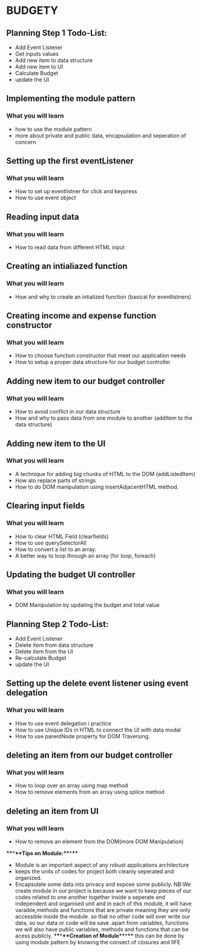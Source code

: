 # BUDGETY

## Planning Step 1 Todo-List:

- Add Event Listener
- Get inputs values
- Add new item to data structure
- Add new item to UI
- Calculate Budget
- update the UI

## Implementing the module pattern

### What you will learn

- how to use the module pattern
- more about private and public data, encapsulation and seperation of concern

## Setting up the first eventListener

### What you will learn

- How to set up eventlistner for click and keypress
- How to use event object

## Reading input data

### What you will learn

- How to read data from different HTML input

## Creating an intialiazed function

### What you will learn

- How and why to create an intialized function (basical for eventlistners)

## Creating income and expense function constructor

### What you will learn

- How to choose function constructor that meet our application needs
- How to setup a proper data structure for our budget controller

## Adding new item to our budget controller

### What you will learn

- How to avoid conflict in our data structure
- How and why to pass data from one module to another (addItem to the data structure)

## Adding new item to the UI

### What you will learn

- A technique for adding big chunks of HTML to the DOM (addListedItem)
- How ato replace parts of strings
- How to do DOM manipulation using insertAdjacentHTML method.

## Clearing input fields

### What you will learn

- How to clear HTML Field (clearfields)
- How to use querySelectorAll
- How to convert a list to an array.
- A better way to loop through an array (for loop, foreach)

## Updating the budget UI controller

### What you will learn

- DOM Manipulation by updating the budget and total value

## Planning Step 2 Todo-List:

- Add Event Listener
- Delete item from data structure
- Delete item from the UI
- Re-calculate Budget
- update the UI

## Setting up the delete event listener using event delegation

### What you will learn

- How to use event delegation i practice
- How to use Unique IDs in HTML to connect the UI with data modal
- How to use parentNode property for DOM Traversing.

## deleting an item from our budget controller

### What you will learn

- How to loop over an array using map method
- How to remove elements from an array using splice method

## deleting an item from UI

### What you will learn

- How to remove an element from the DOM(more DOM Manipulation)

****\*\*****\*****\*\*****Tips on Module:****\*\*****\*****\*\*****

- Module is an important aspect of any robust applications architecture
- keeps the units of codes for project both cleanly seperated and organized.
- Encapsulate some data into privacy and expose some publicly.
  NB:We create module in our project is because we want to keep pieces of our codes related to one another together inside a seperate and independent and organised unit and in each of this module, it will have varaible,methods and functions that are private meaning they are only accessible inside the module. so that no other code will over write our data, so our data or code will be save .apart from variables, functions we will also have public variables, methods and functions that can be acess publicly.
  ****\*\*****\*****\*\*****Creation of Module****\*\*****\*****\*\*****
  this can be done by using module pattern by knowing the consect of closures and IIFE
